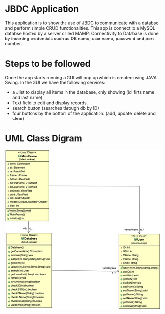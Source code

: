 # JBDC Application

This application is to show the use of JBDC to communicate with a databse and perform simple CRUD functionalities. This
app is connect to a MySQL databse hosted by a server called MAMP. Connectivity to Database is done by inserting credentials such as  DB name, user name, password and port number.

# Steps to be followed 
 
Once the app starts running a GUI will pop up which is created using JAVA Swing. In the GUI we have the following services:
- a Jlist to display all items in the database, only showing (id, firts name and last name)
- Text field to edit and display records.
- search button (searches through db by ID)
- four buttons by the bottom of the application. (add, update, delete and clear)

# UML Class Digram 
![UML Diagram](https://github.com/Esedicol/JBDC-Application/blob/master/UML.jpg)
